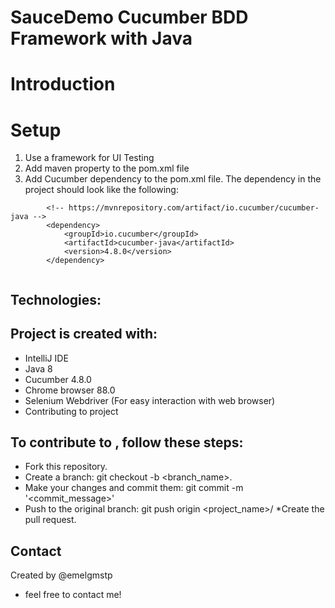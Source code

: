 # SauceDemo Cucumber BDD Framework with Java 

# Introduction

# Setup
1. Use a framework for UI Testing 
2. Add maven property to the pom.xml file
3. Add Cucumber dependency to the pom.xml file. The dependency in the project should look like the following:

```
        <!-- https://mvnrepository.com/artifact/io.cucumber/cucumber-java -->
        <dependency>
            <groupId>io.cucumber</groupId>
            <artifactId>cucumber-java</artifactId>
            <version>4.8.0</version>
        </dependency>
        
```        
## Technologies:
## Project is created with:

* IntelliJ IDE
* Java 8
* Cucumber 4.8.0 
* Chrome browser 88.0
* Selenium Webdriver (For easy interaction with web browser)
* Contributing to project

## To contribute to , follow these steps:

*  Fork this repository.
* Create a branch: git checkout -b <branch_name>.
* Make your changes and commit them: git commit -m '<commit_message>'
* Push to the original branch: git push origin <project_name>/
*Create the pull request.

## Contact
Created by @emelgmstp 
* feel free to contact me!

